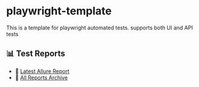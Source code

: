 # playwright-template

This is a template for playwright automated tests.
supports both UI and API tests

## 📊 Test Reports

- 🔗 [Latest Allure Report](https://jimihunter2002.github.io/playwright-template/latest/)
- 📁 [All Reports Archive](https://jimihunter2002.github.io/playwright-template/reports/)
